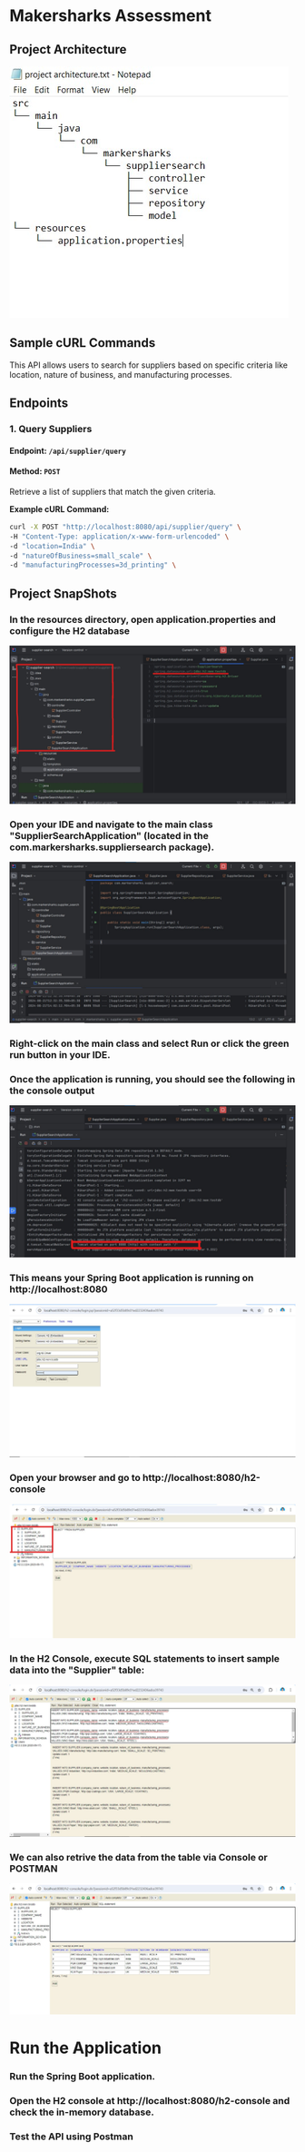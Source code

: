 # Makersharks Assessment

## Project Architecture

![IDE7](https://github.com/saiviswanathpadala/Search-API/blob/main/OUTPUT%20SNAPS/IDE7.jpg)

## Sample cURL Commands
This API allows users to search for suppliers based on specific criteria like location, nature of business, and manufacturing processes.

## Endpoints

### 1. Query Suppliers
#### Endpoint: `/api/supplier/query`
#### Method: `POST`

Retrieve a list of suppliers that match the given criteria.

**Example cURL Command:**

```bash
curl -X POST "http://localhost:8080/api/supplier/query" \
-H "Content-Type: application/x-www-form-urlencoded" \
-d "location=India" \
-d "natureOfBusiness=small_scale" \
-d "manufacturingProcesses=3d_printing" \
```

## Project SnapShots


### In the resources directory, open application.properties and configure the H2 database
![IDE0](https://github.com/saiviswanathpadala/Search-API/blob/main/OUTPUT%20SNAPS/IDE0.jpg)

### Open your IDE and navigate to the main class "SupplierSearchApplication" (located in the com.markersharks.suppliersearch package).
![IDE1](https://github.com/saiviswanathpadala/Search-API/blob/main/OUTPUT%20SNAPS/IDE1.jpg)

### Right-click on the main class and select Run or click the green run button in your IDE.
### Once the application is running, you should see the following in the console output
![IDE2](https://github.com/saiviswanathpadala/Search-API/blob/main/OUTPUT%20SNAPS/IDE2.jpg)

### This means your Spring Boot application is running on http://localhost:8080
![IDE3](https://github.com/saiviswanathpadala/Search-API/blob/main/OUTPUT%20SNAPS/IDE3.jpg)

### Open your browser and go to http://localhost:8080/h2-console
![IDE4](https://github.com/saiviswanathpadala/Search-API/blob/main/OUTPUT%20SNAPS/IDE4.jpg)

### In the H2 Console, execute SQL statements to insert sample data into the "Supplier" table:
![IDE5](https://github.com/saiviswanathpadala/Search-API/blob/main/OUTPUT%20SNAPS/IDE5.jpg)

### We can also retrive the data from the table via Console or POSTMAN
![IDE6](https://github.com/saiviswanathpadala/Search-API/blob/main/OUTPUT%20SNAPS/IDE6.jpg)

# Run the Application
### Run the Spring Boot application.
### Open the H2 console at http://localhost:8080/h2-console and check the in-memory database.
### Test the API using Postman
